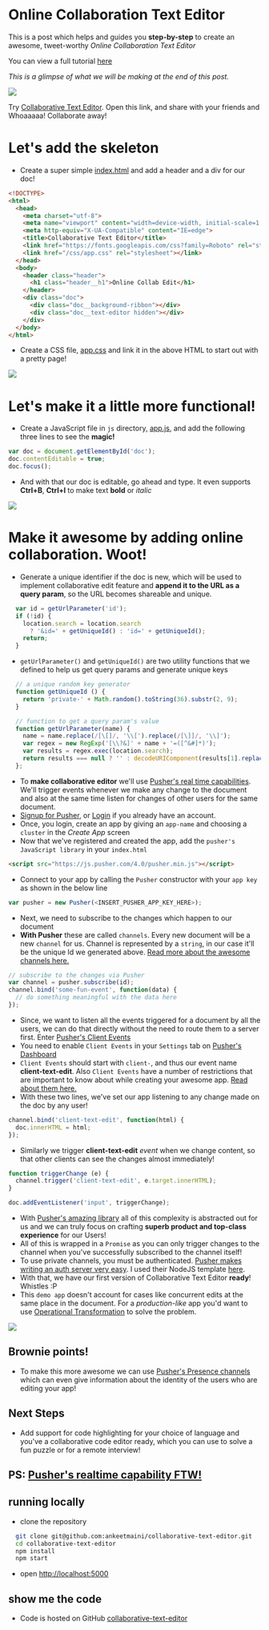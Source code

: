 # Online Collaboration Text Editor

This is a post which helps and guides you **step-by-step** to create an awesome, tweet-worthy *Online Collaboration Text Editor*

You can view a full tutorial [here](https://pusher.com/tutorials/collaborative-text-editor-javascript/)

*This is a glimpse of what we will be making at the end of this post.*

![](https://dl.dropboxusercontent.com/s/on1kww90bp5rm8d/online-collaboration-text-editor-demo.gif)

Try [Collaborative Text Editor](https://collaborative-text-editor.herokuapp.com). Open this link, and share with your friends and Whoaaaaa! Collaborate away!

# Let's add the skeleton

- Create a super simple [index.html](https://github.com/ankeetmaini/collaborative-text-editor/blob/7c8271eb0b018f2768a5de0a12c28bc1859fbacb/index.html) and add a header and a div for our doc!
 
``` html
<!DOCTYPE>
<html>
  <head>
    <meta charset="utf-8">
    <meta name="viewport" content="width=device-width, initial-scale=1.0, minimum-scale=1.0">
    <meta http-equiv="X-UA-Compatible" content="IE=edge">
    <title>Collaborative Text Editor</title>
    <link href="https://fonts.googleapis.com/css?family=Roboto" rel="stylesheet">
    <link href="/css/app.css" rel="stylesheet"></link>
  </head>
  <body>
    <header class="header">
      <h1 class="header__h1">Online Collab Edit</h1>
    </header>
    <div class="doc">
      <div class="doc__background-ribbon"></div>
      <div class="doc__text-editor hidden"></div>
    </div>
  </body>
</html>

```
- Create a CSS file, [app.css](https://github.com/ankeetmaini/collaborative-text-editor/blob/7c8271eb0b018f2768a5de0a12c28bc1859fbacb/css/app.css) and link it in the above HTML to start out with a pretty page!
 
![](https://dl.dropboxusercontent.com/s/vyb72saga8xbhes/online-collaboration-text-starter-template.png)

# Let's make it a little more functional!

- Create a JavaScript file in `js` directory, [app.js](https://github.com/ankeetmaini/collaborative-text-editor/blob/5aed6715742da413b2f9beea47b9bc9340f50834/js/app.js), and add the following three lines to see the **magic!**
 
``` js
var doc = document.getElementById('doc');
doc.contentEditable = true;
doc.focus();
```
- And with that our doc is editable, go ahead and type. It even supports **Ctrl+B**, **Ctrl+I** to make text **bold** or *italic*
 
![](https://dl.dropboxusercontent.com/s/lx298eb5qfs6gtg/online-collaboration-text-bare-bones-editor.gif)

# Make it **awesome** by adding online collaboration. Woot!

- Generate a unique identifier if the doc is new, which will be used to implement collaborative edit feature and **append it to the URL as a query param**, so the URL becomes shareable and unique.
 
``` js
  var id = getUrlParameter('id');
  if (!id) {
    location.search = location.search
      ? '&id=' + getUniqueId() : 'id=' + getUniqueId();
    return;
  }
```
- `getUrlParameter()` and `getUniqueId()` are two utility functions that we defined to help us get query params and generate unique keys
 
``` js
  // a unique random key generator
  function getUniqueId () {
    return 'private-' + Math.random().toString(36).substr(2, 9);
  }

  // function to get a query param's value
  function getUrlParameter(name) {
    name = name.replace(/[\[]/, '\\[').replace(/[\]]/, '\\]');
    var regex = new RegExp('[\\?&]' + name + '=([^&#]*)');
    var results = regex.exec(location.search);
    return results === null ? '' : decodeURIComponent(results[1].replace(/\+/g, ' '));
  };
```
- To **make collaborative editor** we'll use [Pusher's real time capabilities](https://pusher.com/). We'll trigger events whenever we make any change to the document and also at the same time listen for changes of other users for the same document.
- [Signup for Pusher](https://pusher.com/signup), or [Login](https://dashboard.pusher.com/accounts/sign_in) if you already have an account.
- Once, you login, create an app by giving an `app-name` and choosing a `cluster` in the *Create App* screen
- Now that we've registered and created the app, add the `pusher's JavaScript library` in your `index.html`
 
``` html
<script src="https://js.pusher.com/4.0/pusher.min.js"></script>
```
- Connect to your app by calling the `Pusher` constructor with your `app key` as shown in the below line
 
``` js
var pusher = new Pusher(<INSERT_PUSHER_APP_KEY_HERE>);
```
- Next, we need to subscribe to the changes which happen to our document
- **With Pusher** these are called `channels`. Every new document will be a new `channel` for us. Channel is represented by a `string`, in our case it'll be the unique Id we generated above. [Read more about the awesome channels here.](https://pusher.com/docs/client_api_guide/client_channels)
 
``` js
// subscribe to the changes via Pusher
var channel = pusher.subscribe(id);
channel.bind('some-fun-event', function(data) {
  // do something meaningful with the data here
});
```
- Since, we want to listen all the events triggered for a document by all the users, we can do that directly without the need to route them to a server first. Enter [Pusher's Client Events](https://pusher.com/docs/client_api_guide/client_events#trigger-events)
- You need to enable `Client Events` in your `Settings` tab on [Pusher's Dashboard](https://dashboard.pusher.com/)
- `Client Events` should start with `client-`, and thus our event name **client-text-edit**. Also `Client Events` have a number of restrictions that are important to know about while creating your awesome app. [Read about them here.](https://pusher.com/docs/client_api_guide/client_events#trigger-events)
- With these two lines, we've set our app listening to any change made on the doc by any user!
 
``` js
channel.bind('client-text-edit', function(html) {
  doc.innerHTML = html;
});
```
- Similarly we trigger **client-text-edit** *event* when we change content, so that other clients can see the changes almost immediately!
 
``` js
function triggerChange (e) {
  channel.trigger('client-text-edit', e.target.innerHTML);
}

doc.addEventListener('input', triggerChange);
```
- With [Pusher's amazing library](https://pusher.com/) all of this complexity is abstracted out for us and we can truly focus on crafting **superb product and top-class experience** for our Users!
- All of this is wrapped in a `Promise` as you can only trigger changes to the channel when you've successfully subscribed to the channel itself!
- To use private channels, you must be authenticated. [Pusher makes writing an auth server very easy](https://pusher.com/docs/authenticating_users#authEndpoint). I used their NodeJS template [here](server.js).
- With that, we have our first version of Collaborative Text Editor **ready**! Whistles :P
- This `demo app` doesn't account for cases like concurrent edits at the same place in the document. For a *production-like* app you'd want to use [Operational Transformation](http://operational-transformation.github.io/) to solve the problem.
 
![](https://dl.dropboxusercontent.com/s/1pa8g5a44owf54q/online-collaboration-text-collab-edit.gif)

## Brownie points!

- To make this more awesome we can use [Pusher's Presence channels](https://pusher.com/docs/client_api_guide/client_presence_channels) which can even give information about the identity of the users who are editing your app!
 
## Next Steps

- Add support for code highlighting for your choice of language and you've a collaborative code editor ready, which you can use to solve a fun puzzle or for a remote interview!
 
## PS: [Pusher's realtime capability FTW!](https://pusher.com/)

## running locally

- clone the repository
 
``` bash
  git clone git@github.com:ankeetmaini/collaborative-text-editor.git
  cd collaborative-text-editor
  npm install
  npm start
```
- open [http://localhost:5000](http://localhost:5000)
 
## show me the code

- Code is hosted on GitHub [collaborative-text-editor](https://github.com/ankeetmaini/collaborative-text-editor)
 
